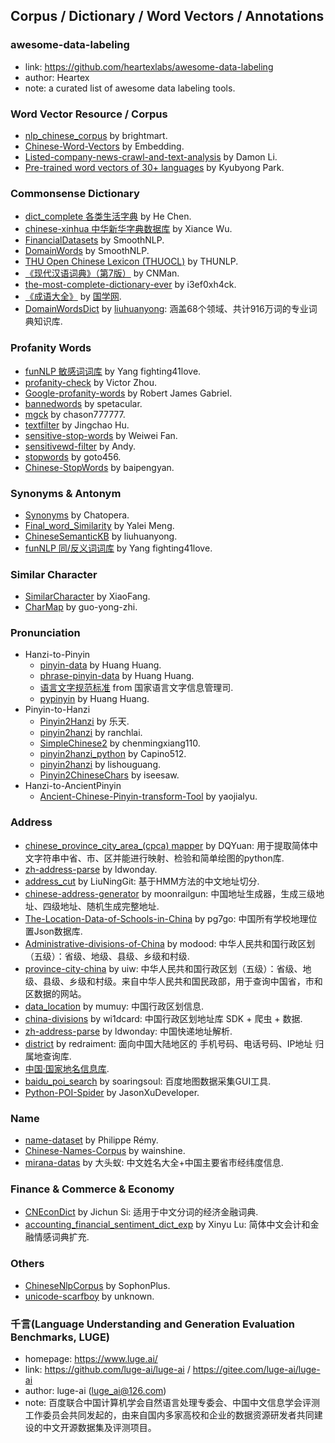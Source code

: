 ## **Corpus / Dictionary / Word Vectors / Annotations**


### awesome-data-labeling
  * link: https://github.com/heartexlabs/awesome-data-labeling
  * author: Heartex
  * note: a curated list of awesome data labeling tools.

### Word Vector Resource / Corpus
  * [nlp_chinese_corpus](https://github.com/brightmart/nlp_chinese_corpus) by brightmart.
  * [Chinese-Word-Vectors](https://github.com/Embedding/Chinese-Word-Vectors) by Embedding.
  * [Listed-company-news-crawl-and-text-analysis](https://github.com/DemonDamon/Listed-company-news-crawl-and-text-analysis) by Damon Li.
  * [Pre-trained word vectors of 30+ languages](https://github.com/Kyubyong/wordvectors) by Kyubyong Park.

### Commonsense Dictionary
  * [dict_complete 各类生活字典](https://github.com/hee0624/dict_complete) by He Chen.
  * [chinese-xinhua 中华新华字典数据库](https://github.com/pwxcoo/chinese-xinhua) by Xiance Wu.
  * [FinancialDatasets](https://github.com/smoothnlp/FinancialDatasets) by SmoothNLP.
  * [DomainWords](https://github.com/smoothnlp/DomainWords) by SmoothNLP.
  * [THU Open Chinese Lexicon (THUOCL)](https://github.com/thunlp/THUOCL) by THUNLP.
  * [《现代汉语词典》（第7版）](https://github.com/CNMan/XDHYCD7th) by CNMan.
  * [the-most-complete-dictionary-ever](https://github.com/i3ef0xh4ck/the-most-complete-dictionary-ever) by i3ef0xh4ck.
  * [《成语大全》](http://www.guoxue.com/chengyu/CYML.htm) by [国学网](www.guoxue.com).
  * [DomainWordsDict](https://github.com/liuhuanyong/DomainWordsDict) by [liuhuanyong](https://github.com/liuhuanyong): 涵盖68个领域、共计916万词的专业词典知识库.
  
### Profanity Words
  * [funNLP 敏感词词库](https://github.com/fighting41love/funNLP) by Yang fighting41love.
  * [profanity-check](https://github.com/vzhou842/profanity-check) by Victor Zhou.
  * [Google-profanity-words](https://github.com/RobertJGabriel/Google-profanity-words) by Robert James Gabriel.
  * [bannedwords](https://github.com/spetacular/bannedwords) by spetacular.
  * [mgck](https://github.com/chason777777/mgck) by chason777777.
  * [textfilter](https://github.com/observerss/textfilter) by Jingchao Hu.
  * [sensitive-stop-words](https://github.com/fwwdn/sensitive-stop-words) by Weiwei Fan.
  * [sensitivewd-filter](https://github.com/andyzty/sensitivewd-filter) by Andy.
  * [stopwords](https://github.com/goto456/stopwords) by goto456.
  * [Chinese-StopWords](https://github.com/baipengyan/Chinese-StopWords) by baipengyan.

### Synonyms & Antonym
  * [Synonyms](https://github.com/chatopera/Synonyms) by Chatopera.
  * [Final_word_Similarity](https://github.com/yaleimeng/Final_word_Similarity) by Yalei Meng.
  * [ChineseSemanticKB](https://github.com/liuhuanyong/ChineseSemanticKB) by liuhuanyong.
  * [funNLP 同/反义词词库](https://github.com/fighting41love/funNLP) by Yang fighting41love.

### Similar Character
  * [SimilarCharacter](https://github.com/contr4l/SimilarCharacter) by XiaoFang.
  * [CharMap](https://github.com/guo-yong-zhi/CharMap) by guo-yong-zhi.

### Pronunciation
  * Hanzi-to-Pinyin
    - [pinyin-data](https://github.com/mozillazg/pinyin-data) by Huang Huang.
    - [phrase-pinyin-data](https://github.com/mozillazg/phrase-pinyin-data) by Huang Huang.
    - [语言文字规范标准](http://www.moe.gov.cn/s78/A19/A19_ztzl/ztzl_yywzgfbz/) from 国家语言文字信息管理司.
    - [pypinyin](https://pypi.org/project/pypinyin/) by Huang Huang.
  * Pinyin-to-Hanzi
    - [Pinyin2Hanzi](https://github.com/letiantian/Pinyin2Hanzi) by 乐天.
    - [pinyin2hanzi](https://github.com/ranchlai/pinyin2hanzi) by ranchlai.
    - [SimpleChinese2](https://github.com/chenmingxiang110/SimpleChinese2) by chenmingxiang110.
    - [pinyin2hanzi_python](https://github.com/Capino512/pinyin2hanzi_python) by Capino512.
    - [pinyin2hanzi](https://github.com/lishouguang/pinyin2hanzi) by lishouguang.
    - [Pinyin2ChineseChars](https://github.com/iseesaw/Pinyin2ChineseChars) by iseesaw.
  * Hanzi-to-AncientPinyin
    - [Ancient-Chinese-Pinyin-transform-Tool](https://github.com/yaojialyu/Ancient-Chinese-Pinyin-transform-Tool) by yaojialyu.
  
### Address
  * [chinese_province_city_area_(cpca) mapper](https://github.com/DQinYuan/chinese_province_city_area_mapper) by DQYuan: 用于提取简体中文字符串中省、市、区并能进行映射、检验和简单绘图的python库.
  * [zh-address-parse](https://github.com/ldwonday/zh-address-parse) by ldwonday.
  * [address_cut](https://github.com/LiuNingGit/address_cut) by LiuNingGit: 基于HMM方法的中文地址切分.
  * [chinese-address-generator](https://github.com/moonrailgun/chinese-address-generator) by moonrailgun: 中国地址生成器，生成三级地址、四级地址、随机生成完整地址.
  * [The-Location-Data-of-Schools-in-China](https://github.com/pg7go/The-Location-Data-of-Schools-in-China) by pg7go: 中国所有学校地理位置Json数据库.
  * [Administrative-divisions-of-China](https://github.com/modood/Administrative-divisions-of-China) by modood: 中华人民共和国行政区划（五级）：省级、地级、县级、乡级和村级.
  * [province-city-china](https://github.com/uiwjs/province-city-china) by uiw: 中华人民共和国行政区划（五级）：省级、地级、县级、乡级和村级。来自中华人民共和国民政部，用于查询中国省，市和区数据的网站。
  * [data_location](https://github.com/mumuy/data_location) by mumuy: 中国行政区划信息.
  * [china-divisions](https://github.com/wi1dcard/china-divisions) by wi1dcard: 中国行政区划地址库 SDK + 爬虫 + 数据.
  * [zh-address-parse](https://github.com/ldwonday/zh-address-parse) by ldwonday: 中国快递地址解析.
  * [district](https://github.com/redraiment/district) by redraiment: 面向中国大陆地区的 手机号码、电话号码、IP地址 归属地查询库.
  * [中国·国家地名信息库](http://dmfw.mca.gov.cn/index.html).
  * [baidu_poi_search](https://github.com/soaringsoul/baidu_poi_search) by soaringsoul: 百度地图数据采集GUI工具.
  * [Python-POI-Spider](https://github.com/JasonXuDeveloper/Python-POI-Spider) by JasonXuDeveloper.

### Name
  * [name-dataset](https://github.com/philipperemy/name-dataset) by Philippe Rémy.
  * [Chinese-Names-Corpus](https://github.com/wainshine/Chinese-Names-Corpus) by wainshine.
  * [mirana-datas](https://github.com/yiifaa/mirana-datas) by 大头蚁: 中文姓名大全+中国主要省市经纬度信息.

### Finance & Commerce & Economy
  * [CNEconDict](https://github.com/sijichun/CNEconDict) by Jichun Si: 适用于中文分词的经济金融词典.
  * [accounting_financial_sentiment_dict_exp](https://github.com/nanabunny/accounting_financial_sentiment_dict_exp) by Xinyu Lu: 简体中文会计和金融情感词典扩充.

### Others
  * [ChineseNlpCorpus](https://github.com/SophonPlus/ChineseNlpCorpus) by SophonPlus.
  * [unicode-scarfboy](https://unicode.scarfboy.com/) by unknown.

### 千言(Language Understanding and Generation Evaluation Benchmarks, LUGE)
  * homepage: https://www.luge.ai/
  * link: https://github.com/luge-ai/luge-ai / https://gitee.com/luge-ai/luge-ai
  * author: luge-ai (luge_ai@126.com)
  * note: 百度联合中国计算机学会自然语言处理专委会、中国中文信息学会评测工作委员会共同发起的，由来自国内多家高校和企业的数据资源研发者共同建设的中文开源数据集及评测项目。

